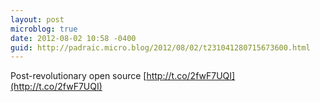 ```yaml
---
layout: post
microblog: true
date: 2012-08-02 10:58 -0400
guid: http://padraic.micro.blog/2012/08/02/t231041280715673600.html
---
```

Post-revolutionary open source [http://t.co/2fwF7UQI](http://t.co/2fwF7UQI)

